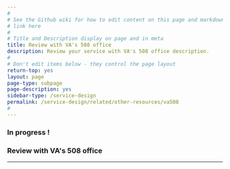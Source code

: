 ```yaml
---
#
# See the Github wiki for how to edit content on this page and markdown styles you can use:
# link here
#
# Title and Description display on page and in meta
title: Review with VA's 508 office
description: Review your service with VA's 508 office description.
#
# Don't edit items below - they control the page layout
return-top: yes
layout: page
page-type: subpage
page-description: yes
sidebar-type: /service-design
permalink: /service-design/related/other-resources/va508
#
---
```


### In progress !

### Review with VA's 508 office

<hr>

